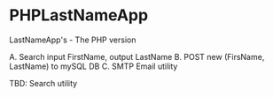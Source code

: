 # PHPLastNameApp
LastNameApp's - The PHP version

A. Search input FirstName, output LastName
B. POST new (FirsName, LastName) to mySQL DB
C. SMTP Email utility

TBD: Search utility
